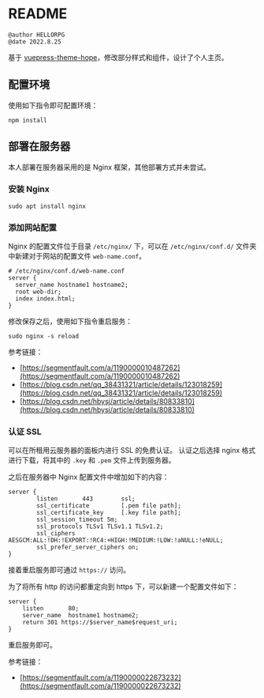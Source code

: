 # README
```wiki
@author HELLORPG
@date 2022.8.25
```

基于 [vuepress-theme-hope](https://vuepress-theme-hope.github.io/v2/)，修改部分样式和组件，设计了个人主页。


## 配置环境
使用如下指令即可配置环境：
```shell
npm install
```



## 部署在服务器
本人部署在服务器采用的是 Nginx 框架，其他部署方式并未尝试。

### 安装 Nginx
```shell
sudo apt install nginx
```

### 添加网站配置
Nginx 的配置文件位于目录 `/etc/nginx/` 下，可以在 `/etc/nginx/conf.d/` 文件夹中新建对于网站的配置文件 `web-name.conf`。
```text
# /etc/nginx/conf.d/web-name.conf
server {
  server_name hostname1 hostname2;
  root web-dir;
  index index.html;
}
```
修改保存之后，使用如下指令重启服务：
```shell
sudo nginx -s reload
```
参考链接：
- [https://segmentfault.com/a/1190000010487262](https://segmentfault.com/a/1190000010487262)
- [https://blog.csdn.net/qq_38431321/article/details/123018259](https://blog.csdn.net/qq_38431321/article/details/123018259)
- [https://blog.csdn.net/hbysj/article/details/80833810](https://blog.csdn.net/hbysj/article/details/80833810)

### 认证 SSL
可以在所租用云服务器的面板内进行 SSL 的免费认证。
认证之后选择 nginx 格式进行下载，将其中的 `.key` 和 `.pem` 文件上传到服务器。

之后在服务器中 Nginx 配置文件中增加如下的内容：
```text
server {
        listen       443        ssl;
        ssl_certificate         [.pem file path];
        ssl_certificate_key     [.key file path];
        ssl_session_timeout 5m;
        ssl_protocols TLSv1 TLSv1.1 TLSv1.2;
        ssl_ciphers AESGCM:ALL:!DH:!EXPORT:!RC4:+HIGH:!MEDIUM:!LOW:!aNULL:!eNULL;
        ssl_prefer_server_ciphers on;
}
```
接着重启服务即可通过 `https://` 访问。

为了将所有 http 的访问都重定向到 https 下，可以新建一个配置文件如下：
```text
server {
    listen       80;
    server_name  hostname1 hostname2;
    return 301 https://$server_name$request_uri;
}
```
重启服务即可。

参考链接：
- [https://segmentfault.com/a/1190000022673232](https://segmentfault.com/a/1190000022673232)

